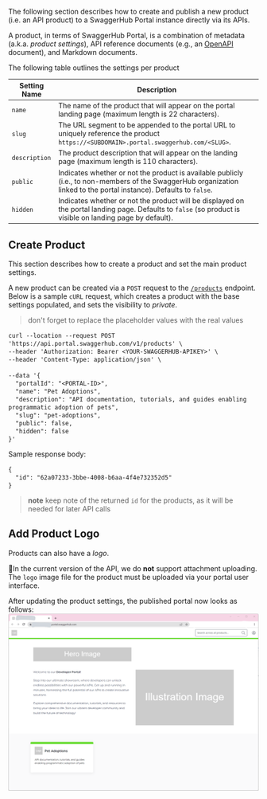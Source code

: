  The following section describes how to create and publish a new product (i.e. an API product) to a SwaggerHub Portal instance directly via its APIs.

A product, in terms of SwaggerHub Portal, is a combination of metadata (a.k.a. *product settings*), API reference documents (e.g., an [OpenAPI](https://swagger.io/resources/open-api/) document), and Markdown documents.

The following table outlines the settings per product

| Setting Name | Description |
| ------------ | ----------- |
| `name` | The name of the product that will appear on the portal landing page (maximum length is 22 characters). |
| `slug` | The URL segment to be appended to the portal URL to uniquely reference the product `https://<SUBDOMAIN>.portal.swaggerhub.com/<SLUG>`. |
| `description` | The product description that will appear on the landing page (maximum length is 110 characters). |
| `public` | Indicates whether or not the product is available publicly (i.e., to non-members of the SwaggerHub organization linked to the portal instance). Defaults to `false`. |
| `hidden` | Indicates whether or not the product will be displayed on the portal landing page. Defaults to `false` (so product is visible on landing page by default). |

## Create Product

This section describes how to create a product and set the main product settings.

A new product can be created via a `POST` request to the [`/products`](https://frankkilcommins.portal.swaggerhub.com/swaggerhub-portal/default/swaggerhub-portal-api#/Products/createProduct) endpoint. Below is a sample `cURL` request, which creates a product with the base settings populated, and sets the visibility to *private*.

> don't forget to replace the placeholder values with the real values

```
curl --location --request POST 'https://api.portal.swaggerhub.com/v1/products' \
--header 'Authorization: Bearer <YOUR-SWAGGERHUB-APIKEY>' \
--header 'Content-Type: application/json' \

--data '{
  "portalId": "<PORTAL-ID>",
  "name": "Pet Adoptions",
  "description": "API documentation, tutorials, and guides enabling programmatic adoption of pets",
  "slug": "pet-adoptions",
  "public": false,
  "hidden": false
}'
```

Sample response body:

```
{
  "id": "62a07233-3bbe-4008-b6aa-4f4e732352d5"
}
```

> **note** keep note of the returned `id` for the products, as it will be needed for later API calls

## Add Product Logo

Products can also have a *logo*. 

 🚧In the current version of the API, we do **not** support attachment uploading. The `logo` image file for the product must be uploaded via your portal user interface. 


After updating the product settings, the published portal now looks as follows:
![Sample-Portal-Landing-With-Product.png](./images/embedded/Sample-Portal-Landing-With-Product.png)

